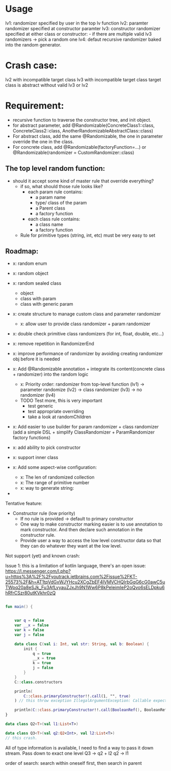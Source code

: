 # Usage
lv1: randomizer specified by user in the top lv function
lv2: paramter randomizer specified at constructor paramter
lv3: constructor randomizer specified at either class or constructor:
    - if there are multiple valid lv3 randomizers -> pick a random one
lv4: defaut recursive randomizer baked into the random generator.

# Crash case:
lv2 with incompatible target class
lv3 with incompatible target class
target class is abstract without valid lv3 or lv2


# Requirement:
 - recursive function to traverse the constructor tree, and init object.
 - for abstract parameter, add @Randomizable(ConcreteClass1::class, ConcreteClass2::class, AnotherRandomizableAbstractClass::class)
 - For abstract class, add the same @Randomizable, the one in parameter override the one in the class.
 - For concrete class, add @Randomizable(factoryFunction=...) or @Randomizable(randomizer = CustomRandomizer::class)

## The top level random function:
- should it accept some kind of master rule that override everything?
     - if so, what should those rule looks like?
         - each param rule contains:
             - a param name
             - type/ class of the param
             - a Parent class
             - a factory function
         - each class rule contains:
             - a class name
             - a factory function
    - Rule for primitive types (string, int, etc) must be very easy to set         
    
## Roadmap:
- x: random enum
- x: random object
- x: random sealed class
  - object
  - class with param
  - class with generic param
- x: create structure to manage custom class and parameter randomizer
  - x: allow user to provide class randomizer + param randomizer
- x: double check primitive class randomizers (for int, float, double, etc...)
- x: remove repetition in RandomizerEnd
- x: improve performance of randomizer by avoiding creating randomizer obj before it is needed

- x: Add @Randomizable annotation + integrate its content(concrete class + randomizer) into the random logic
  - x: Priority order: randomizer from top-level function (lv1) -> parameter randomize (lv2) -> class randomizer (lv3) -> no randomizer (lv4)
  - TODO Test more, this is very important
    - test generic
    - test appropriate overriding
    - take a look at randomChildren
- x: Add easier to use builder for param randomizer + class randomizer (add a simple DSL + simplify ClassRandomizer + ParamRandomizer factory functions)
- x: add ability to pick constructor
- x: support inner class
    
- x: Add some aspect-wise configuration:
  - x: The len of randomized collection
  - x: The range of primitive number
  - x: way to generate string:
- 
 
Tentative feature:
- Constructor rule (low priority)
  - If no rule is provided -> default to primary constructor
  - One way to make constructor marking easier is to use annotation to mark constructor. And then declare such annotation in the constructor rule.
  - Provide user a way to access the low level constructor data so that they can do whatever they want at the low level.


Not support (yet) and known crash:

Issue 1: this is a limitation of kotlin language, there's an open issue: https://l.messenger.com/l.php?u=https%3A%2F%2Fyoutrack.jetbrains.com%2Fissue%2FKT-25573%2F&h=AT1tpVdGxWJYHcu2XCgZbEF4IVMVCHQIrbGqG6cG0awC5uTWpq20a8eSJk_Fu3AfLvyauZJxJh9N1Ww6P8kPeleimIeP2oQvo6sELDpku6hRfrCSzr80utKVkhr0zQ

```kotlin

fun main() {


    var q = false
    var __x = false
    var k = false
    var j = false

    data class C(val i: Int, val str: String, val b: Boolean) {
        init {
            q = true
            __x = true
            k = true
            j = false
        }
    }
    C::class.constructors

    println(
        C::class.primaryConstructor!!.call(1, "", true)
    ) // this throw exception IllegalArgumentException: Callable expects 7 arguments, but 3 were provided

    println(C::class.primaryConstructor!!.call(BooleanRef(), BooleanRef(), BooleanRef(), BooleanRef(),1, "", true)) // this works
}
```


```kotlin
data class Q2<T>(val l1:List<T>)

data class Q3<T>(val q2:Q2<Int>, val l2:List<T>)
// this crash.
```
All of type information is available, I need to find a way to pass it down stream.
Pass down to exact one level
Q3 -> q2 + l2
q2 -> l1 

order of search: search within oneself first, then search in parent
